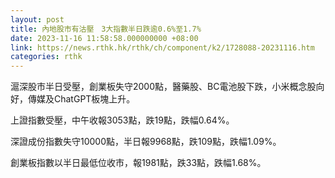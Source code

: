 ```yaml
---
layout: post
title: 內地股市有沽壓　3大指數半日跌逾0.6%至1.7%
date: 2023-11-16 11:58:58.000000000 +08:00
link: https://news.rthk.hk/rthk/ch/component/k2/1728088-20231116.htm
categories: rthk
---
```


滬深股市半日受壓，創業板失守2000點，醫藥股、BC電池股下跌，小米概念股向好，傳媒及ChatGPT板塊上升。

上證指數受壓，中午收報3053點，跌19點，跌幅0.64%。

深證成份指數失守10000點，半日報9968點，跌109點，跌幅1.09%。

創業板指數以半日最低位收市，報1981點，跌33點，跌幅1.68%。
